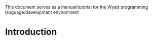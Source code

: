 This document serves as a manual/tutorial for the Wyatt programming language/development environment

# Introduction

